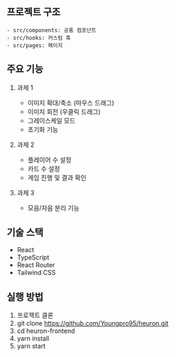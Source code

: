 ## 프로젝트 구조

```
- src/components: 공통 컴포넌트
- src/hooks: 커스텀 훅
- src/pages: 페이지
```

## 주요 기능

1. 과제 1

   - 이미지 확대/축소 (마우스 드래그)
   - 이미지 회전 (우클릭 드래그)
   - 그레이스케일 모드
   - 초기화 기능

2. 과제 2

   - 플레이어 수 설정
   - 카드 수 설정
   - 게임 진행 및 결과 확인

3. 과제 3
   - 모음/자음 분리 기능

## 기술 스택

- React
- TypeScript
- React Router
- Tailwind CSS

## 실행 방법

1. 프로젝트 클론
2. git clone https://github.com/Youngpro95/heuron.git
3. cd heuron-frontend
4. yarn install
5. yarn start

